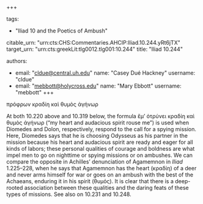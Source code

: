 +++

tags:
- "Iliad 10 and the Poetics of Ambush"

citable_urn: "urn:cts:CHS:Commentaries.AHCIP:Iliad.10.244.yRt6jTX"
target_urn: "urn:cts:greekLit:tlg0012.tlg001:10.244"
title: "Iliad 10.244"

authors:
- email: "cldue@central.uh.edu"
  name: "Casey Dué Hackney"
  username: "cldue"
- email: "mebbott@holycross.edu"
  name: "Mary Ebbott"
  username: "mebbott"
+++

<p>πρόφρων κραδίη καὶ θυμὸς ἀγήνωρ</p><p>At both 10.220 above and 10.319 below, the formula ἔμ’ ὀτρύνει κραδίη καὶ θυμὸς ἀγήνωρ (“my heart and audacious spirit rouse me”) is used when Diomedes and Dolon, respectively, respond to the call for a spying mission. Here, Diomedes says that he is choosing Odysseus as his partner in the mission because his heart and audacious spirit are ready and eager for all kinds of labors; these personal qualities of courage and boldness are what impel men to go on nighttime or spying missions or on ambushes. We can compare the opposite in Achilles’ denunciation of Agamemnon in <em>Iliad</em> 1.225–228, when he says that Agamemnon has the heart (κραδίη) of a deer and never arms himself for war or goes on an ambush with the best of the Achaeans, enduring it in his spirit (θυμός). It is clear that there is a deep-rooted association between these qualities and the daring feats of these types of missions. See also on 10.231 and 10.248.   </p>